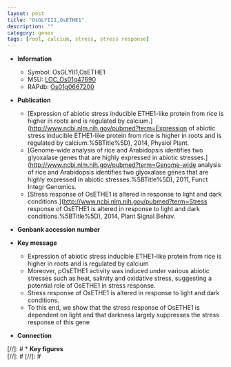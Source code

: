 ```yaml
---
layout: post
title: "OsGLYII1,OsETHE1"
description: ""
category: genes
tags: [root, calcium, stress, stress response]
---
```


* **Information**  
    + Symbol: OsGLYII1,OsETHE1  
    + MSU: [LOC_Os01g47690](http://rice.plantbiology.msu.edu/cgi-bin/ORF_infopage.cgi?orf=LOC_Os01g47690)  
    + RAPdb: [Os01g0667200](http://rapdb.dna.affrc.go.jp/viewer/gbrowse_details/irgsp1?name=Os01g0667200)  

* **Publication**  
    + [Expression of abiotic stress inducible ETHE1-like protein from rice is higher in roots and is regulated by calcium.](http://www.ncbi.nlm.nih.gov/pubmed?term=Expression of abiotic stress inducible ETHE1-like protein from rice is higher in roots and is regulated by calcium.%5BTitle%5D), 2014, Physiol Plant.
    + [Genome-wide analysis of rice and Arabidopsis identifies two glyoxalase genes that are highly expressed in abiotic stresses.](http://www.ncbi.nlm.nih.gov/pubmed?term=Genome-wide analysis of rice and Arabidopsis identifies two glyoxalase genes that are highly expressed in abiotic stresses.%5BTitle%5D), 2011, Funct Integr Genomics.
    + [Stress response of OsETHE1 is altered in response to light and dark conditions.](http://www.ncbi.nlm.nih.gov/pubmed?term=Stress response of OsETHE1 is altered in response to light and dark conditions.%5BTitle%5D), 2014, Plant Signal Behav.

* **Genbank accession number**  

* **Key message**  
    + Expression of abiotic stress inducible ETHE1-like protein from rice is higher in roots and is regulated by calcium
    + Moreover, pOsETHE1 activity was induced under various abiotic stresses such as heat, salinity and oxidative stress, suggesting a potential role of OsETHE1 in stress response.
    + Stress response of OsETHE1 is altered in response to light and dark conditions.
    + To this end, we show that the stress response of OsETHE1 is dependent on light and that darkness largely suppresses the stress response of this gene

* **Connection**  

[//]: # * **Key figures**  
[//]: # 
[//]: # 
